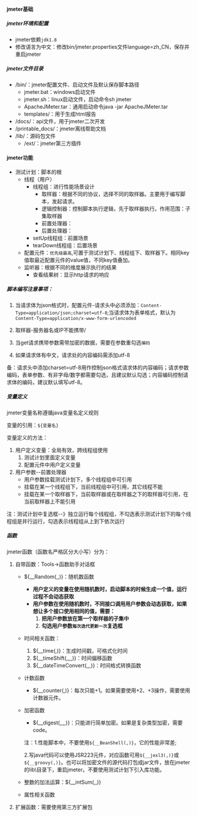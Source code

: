 #### jmeter基础

##### jmeter环境和配置

- jmeter依赖`jdk1.8`
- 修改语言为中文：修改bin/jmeter.properties文件language=zh_CN，保存并重启jmeter

##### jmeter文件目录

- /bin/：jmeter配置文件、启动文件及默认保存脚本路径
  - jmeter.bat：windows启动文件
  - jmeter.sh：linux启动文件，启动命令sh jmeter
  - ApacheJMeter.tar：通用启动命令java -jar ApacheJMeter.tar
  - templates/：用于生成html报告
- /docs/：api文件，用于jmeter二次开发
- /printable_docs/：jmeter离线帮助文档
- /lib/：源码包文件
  - /ext/：jmeter第三方插件

#### jmeter功能

- 测试计划：脚本的根
  - 线程（用户）
    - 线程组：进行性能场景设计
      - 取样器：根据不同的协议，选择不同的取样器。主要用于编写脚本，发起请求。
      - 逻辑控制器：控制脚本执行逻辑，先于取样器执行。作用范围：子集取样器
      - 前置处理器：
      - 后置处理器：
    - setUp线程组：前置场景
    - tearDown线程组：后置场景
  - 配置元件：`优先级最高`,可置于测试计划下、线程组下、取样器下。相同key值取最近配置元件的value值，不同key值叠加。
  - 监听器：根据不同的维度展示执行的结果
    - 查看结果树：显示http请求的响应

##### 脚本编写注意事项：

1. 当请求体为json格式时，配置元件-请求头中必须添加：`Content-Type=application/json;charset=utf-8`;当请求体为表单格式，默认为`Content-Type=application/x-www-form-urlencoded`

2. 取样器-服务器名或IP不能携带/
3. 当get请求携带参数需带加密的数据，需要在参数重勾选`编码`

4. 如果请求体有中文，请求处的内容编码需添加utf-8

备：请求头中添加charset=utf-8用作控制json格式请求体的内容编码；请求参数编码，表单参数、有非字母/数字都需要勾选，且建议默认勾选；内容编码控制请求体的编码，建议默认填写utf-8。

##### 变量定义

jmeter变量名称遵循java变量名定义规则

变量的引用：`${变量名}`

变量定义的方法：

1. 用户定义变量：全局有效，跨线程组使用
   1. 测试计划里面定义变量
   2. 配置元件中用户定义变量
2. 用户参数--前置处理器
   - 用户参数挂载测试计划下，多个线程组中可引用
   - 挂载在某一个线程组下，当前线程组中可引用，其它线程不能
   - 挂载在某一个取样器下，当前取样器或在取样器之下的取样器可引用，在当前取样器上不能引用

注：测试计划中复选框--》独立运行每个线程组，不勾选表示测试计划下的每个线程组是并行运行，勾选表示线程组从上到下依次运行

##### 函数

jmeter函数（函数名严格区分大小写）分为：

1. 自带函数：Tools->函数助手对话框

   - ${__Random(,,)}：随机数函数

     - **用户定义的变量在使用随机数时，启动脚本的时候生成一个值，运行过程不会动态获取**
     - **用户参数在使用随机数时，不同接口调用用户参数会动态获取，如果想让多个接口使用相同的值，需要：**
       1. **把用户参数放在第一个取样器的子集中**
       2. **勾选用户参数`每次迭代更新一次`复选框**

   - 时间相关函数：

     1. ${__time(,)}：生成时间戳，可格式化时间
     2. ${__timeShift(,,,,)}：时间偏移函数
     3. ${__dateTimeConvert(,,,)}：时间格式转换函数

   - 计数函数

     - ${__counter(,)}：每次只能+1。如果需要使用+2、+3操作，需要使用计数器元件。

   - 加密函数

     - ${__digest(,,,,)}：只能进行简单加密。如果是复杂类型加密，需要code。

     注：1.性能脚本中，不要使用`${__BeanShell(,)}`，它的性能非常差;

     2.写java代码可以使用JSR223元件，对应函数可用`${__jexl3(,)}`或`${__groovy(,)}`。也可以将加密文件的源代码打包成jar文件，放在jmeter的lib\目录下，重启jmeter。不要使用测试计划下引入库功能。

   - 整数的加法运算：${__intSum(,,)}

   - 属性相关函数

2. 扩展函数：需要使用第三方扩展包